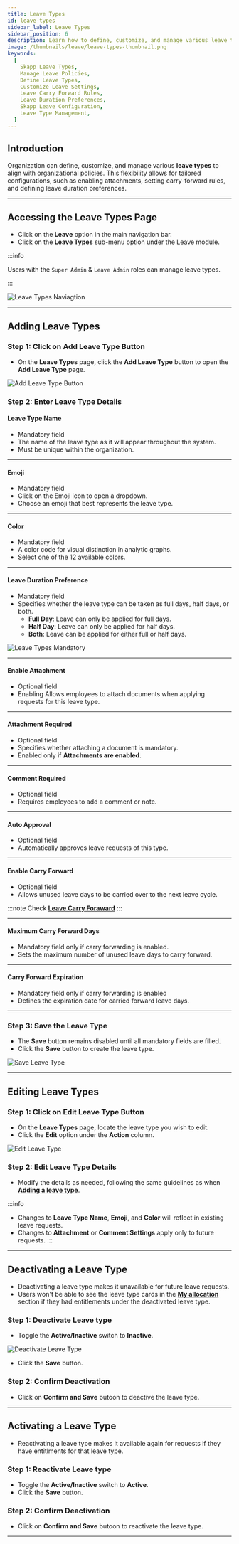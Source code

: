 ```yaml
---
title: Leave Types
id: leave-types
sidebar_label: Leave Types
sidebar_position: 6
description: Learn how to define, customize, and manage various leave types in Skapp, including enabling attachments, setting carry-forward rules, and configuring leave duration preferences to align with your organization's policies.
image: /thumbnails/leave/leave-types-thumbnail.png
keywords:
  [
    Skapp Leave Types,
    Manage Leave Policies,
    Define Leave Types,
    Customize Leave Settings,
    Leave Carry Forward Rules,
    Leave Duration Preferences,
    Skapp Leave Configuration,
    Leave Type Management,
  ]
---
```


## Introduction

Organization can define, customize, and manage various **leave types** to align with organizational policies. This flexibility allows for tailored configurations, such as enabling attachments, setting carry-forward rules, and defining leave duration preferences.

---

## Accessing the Leave Types Page

- Click on the **Leave** option in the main navigation bar.
- Click on the **Leave Types** sub-menu option under the Leave module.

:::info

Users with the `Super Admin` & `Leave Admin` roles can manage leave types.

:::

![Leave Types Naviagtion](/leave/add-leave-type-navigation.png)

---

## Adding Leave Types

### Step 1: Click on Add Leave Type Button

- On the **Leave Types** page, click the **Add Leave Type** button to open the **Add Leave Type** page.

![Add Leave Type Button](/leave/add-leave-type-button.png)

### Step 2: Enter Leave Type Details

#### Leave Type Name

- Mandatory field
- The name of the leave type as it will appear throughout the system.
- Must be unique within the organization.

---

#### Emoji

- Mandatory field
- Click on the Emoji icon to open a dropdown.
- Choose an emoji that best represents the leave type.

---

#### Color

- Mandatory field
- A color code for visual distinction in analytic graphs.
- Select one of the 12 available colors.

---

#### Leave Duration Preference

- Mandatory field
- Specifies whether the leave type can be taken as full days, half days, or both.
  - **Full Day**: Leave can only be applied for full days.
  - **Half Day**: Leave can only be applied for half days.
  - **Both**: Leave can be applied for either full or half days.

![Leave Types Mandatory](/leave/add-leave-type-mandatory.png)

---

#### Enable Attachment

- Optional field
- Enabling Allows employees to attach documents when applying requests for this leave type.

---

#### Attachment Required

- Optional field
- Specifies whether attaching a document is mandatory.
- Enabled only if **Attachments are enabled**.

---

#### Comment Required

- Optional field
- Requires employees to add a comment or note.

---

#### Auto Approval

- Optional field
- Automatically approves leave requests of this type.

---

#### Enable Carry Forward

- Optional field
- Allows unused leave days to be carried over to the next leave cycle.

:::note
Check **[Leave Carry Foraward](leave-carry-forward.md)**
:::

---

#### Maximum Carry Forward Days

- Mandatory field only if carry forwarding is enabled.
- Sets the maximum number of unused leave days to carry forward.

---

#### Carry Forward Expiration

- Mandatory field only if carry forwarding is enabled
- Defines the expiration date for carried forward leave days.

---

### Step 3: Save the Leave Type

- The **Save** button remains disabled until all mandatory fields are filled.
- Click the **Save** button to create the leave type.

![Save Leave Type](/leave/add-leave-type-save.png)

---

## Editing Leave Types

### Step 1: Click on Edit Leave Type Button

- On the **Leave Types** page, locate the leave type you wish to edit.
- Click the **Edit** option under the **Action** column.

![Edit Leave Type](/leave/edit-leave-type-button.png)

### Step 2: Edit Leave Type Details

- Modify the details as needed, following the same guidelines as when **[Adding a leave type](leave-types#adding-leave-types)**.

:::info

- Changes to **Leave Type Name**, **Emoji**, and **Color** will reflect in existing leave requests.
- Changes to **Attachment** or **Comment Settings** apply only to future requests.
  :::

---

## Deactivating a Leave Type

- Deactivating a leave type makes it unavailable for future leave requests.
- Users won't be able to see the leave type cards in the **[My allocation](manage-your-leaves#my-leave-allocation)** section if they had entitlements under the deactivated leave type.

### Step 1: Deactivate Leave type

- Toggle the **Active/Inactive** switch to **Inactive**.

![Deactivate Leave Type](/leave/deactivate-leave-type.png)

- Click the **Save** button.

### Step 2: Confirm Deactivation

- Click on **Confirm and Save** butoon to deactive the leave type.

---

## Activating a Leave Type

- Reactivating a leave type makes it available again for requests if they have entitlments for that leave type.

### Step 1: Reactivate Leave type

- Toggle the **Active/Inactive** switch to **Active**.
- Click the **Save** button.

### Step 2: Confirm Deactivation

- Click on **Confirm and Save** butoon to reactivate the leave type.

---
